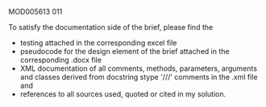 MOD005613
011

To satisfy the documentation side of the brief, please find the 
- testing attached in the corresponding excel file
- pseudocode for the design element of the brief attached in the corresponding .docx file
- XML documentation of all comments, methods, parameters, arguments and classes derived from docstring stype '///' comments in the .xml file and
- references to all sources used, quoted or cited in my solution.
